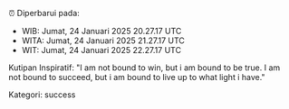 ⏰ Diperbarui pada:
- WIB: Jumat, 24 Januari 2025 20.27.17 UTC
- WITA: Jumat, 24 Januari 2025 21.27.17 UTC
- WIT: Jumat, 24 Januari 2025 22.27.17 UTC

Kutipan Inspiratif:
"I am not bound to win, but i am bound to be true. I am not bound to succeed, but i am bound to live up to what light i have."


Kategori: success

